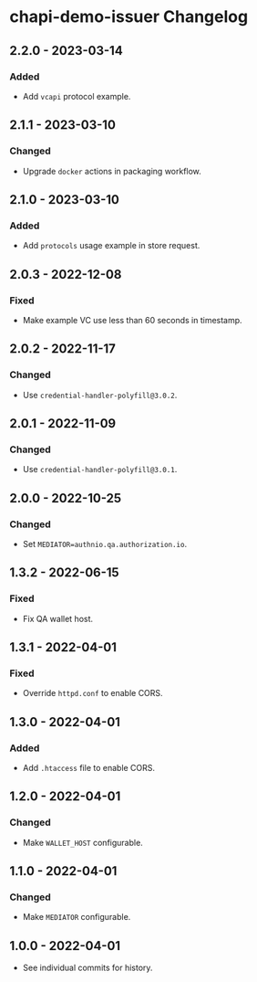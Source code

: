 # chapi-demo-issuer Changelog

## 2.2.0 - 2023-03-14

### Added
- Add `vcapi` protocol example.

## 2.1.1 - 2023-03-10

### Changed
- Upgrade `docker` actions in packaging workflow.

## 2.1.0 - 2023-03-10

### Added
- Add `protocols` usage example in store request.

## 2.0.3 - 2022-12-08

### Fixed
- Make example VC use less than 60 seconds in timestamp.

## 2.0.2 - 2022-11-17

### Changed
- Use `credential-handler-polyfill@3.0.2`.

## 2.0.1 - 2022-11-09

### Changed
- Use `credential-handler-polyfill@3.0.1`.

## 2.0.0 - 2022-10-25

### Changed
- Set `MEDIATOR=authnio.qa.authorization.io`.

## 1.3.2 - 2022-06-15

### Fixed
- Fix QA wallet host.

## 1.3.1 - 2022-04-01

### Fixed
- Override `httpd.conf` to enable CORS.

## 1.3.0 - 2022-04-01

### Added
- Add `.htaccess` file to enable CORS.

## 1.2.0 - 2022-04-01

### Changed
- Make `WALLET_HOST` configurable.

## 1.1.0 - 2022-04-01

### Changed
- Make `MEDIATOR` configurable.

## 1.0.0 - 2022-04-01

- See individual commits for history.

